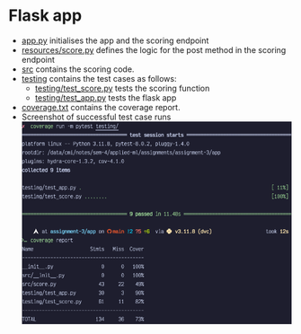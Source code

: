 # Flask app

- [app.py](app.py) initialises the app and the scoring endpoint
- [resources/score.py](resources/score.py) defines the logic for the post method in the scoring endpoint
- [src](src/) contains the scoring code.
- [testing](testing/) contains the test cases as follows:
  - [testing/test_score.py](testing/test_score.py) tests the scoring function
  - [testing/test_app.py](testing/test_app.py) tests the flask app
- [coverage.txt](coverage.txt) contains the coverage report.
- Screenshot of successful test case runs
   ![Successful test case runs](../images/successful-testcase-run-for-app.png)